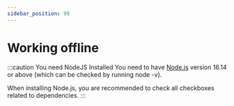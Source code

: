 ```yaml
---
sidebar_position: 99
---
```

# Working offline

:::caution You need NodeJS Installed
You need to have [Node.js](https://nodejs.org/en/download/) version 16.14 or above (which can be checked by running node -v). 

When installing Node.js, you are recommended to check all checkboxes related to dependencies.
:::

## 